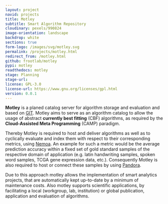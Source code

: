 ```yaml
---
layout: project
navid: projects
title: Motley
subtitle: Smart Algorithm Repository
cloudinary: pexels/990824
image-orientation: landscape
backdrop: white
sections: true
form-logo: /images/svg/motley.svg
permalink: /projects/motley.html
redirect_from: /motley.html
github: frootlab/motley
pypi: motley
readthedocs: motley
stage: Planning
stage-url:
license: GPL-3.0
license-url: https://www.gnu.org/licenses/gpl.html
version: 0.0.1
---
```


**Motley** is a planed catalog server for algorithm storage and evaluation and
based on [GIT](https://git-scm.com/). Motley aims to serve as an algorithm
catalog to allow the usage of abstract **currently best fitting** (CBF)
algorithms, as required by the **Cloud-Assisted Meta Programming** (CAMP)
paradigm.

Thereby Motley is required to host and deliver algorithms as well as to
cyclically evaluate and index them with respect to their corresponding metrics,
using [Nemoa](https://github.com/frootlab/nemoa). An example for such a metric
would be the average prediction accuracy within a fixed set of gold standard
samples of the respective domain of application (e.g. latin handwriting samples,
spoken word samples, TCGA gene expression data, etc.). Consequently Motley is
also required to host or connect these samples by using
[Pandora](https://github.com/frootlab/pandora).

Due to this approach motley allows the implementation of smart analytics
projects, that are automatically kept up-to-date by a minimum of maintenance
costs. Also motley supports scientific applications, by facilitating a local
(workgroup, lab, institution) or global publication, application and evaluation
of algorithms.
